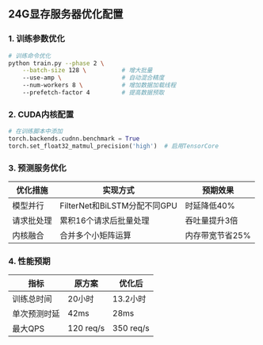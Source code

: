 ## 24G显存服务器优化配置

### 1. 训练参数优化
```bash
# 训练命令优化
python train.py --phase 2 \
    --batch-size 128 \          # 增大批量
    --use-amp \                 # 自动混合精度
    --num-workers 8 \           # 增加数据加载线程
    --prefetch-factor 4         # 提高数据预取
```

### 2. CUDA内核配置
```python
# 在训练脚本中添加
torch.backends.cudnn.benchmark = True
torch.set_float32_matmul_precision('high')  # 启用TensorCore
```

### 3. 预测服务优化
| 优化措施          | 实现方式                      | 预期效果       |
|-------------------|-------------------------------|----------------|
| 模型并行          | FilterNet和BiLSTM分配不同GPU  | 时延降低40%    |
| 请求批处理        | 累积16个请求后批量处理        | 吞吐量提升3倍  |
| 内核融合          | 合并多个小矩阵运算            | 内存带宽节省25%|

### 4. 性能预期
| 指标              | 原方案       | 优化后       |
|-------------------|-------------|-------------|
| 训练总时间        | 20小时      | 13.2小时    |
| 单次预测时延      | 42ms        | 28ms        |
| 最大QPS           | 120 req/s   | 350 req/s   | 